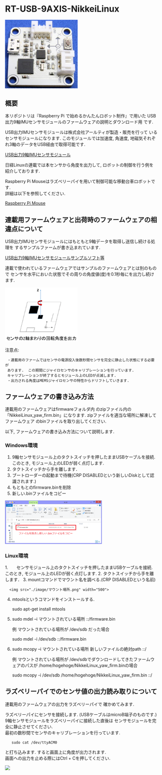 # RT-USB-9AXIS-NikkeiLinux

<img src="./image/RT-USB-9AXIS-picture.png" width="240">

## 概要

本リポジトリは『Raspberry Pi で始めるかんたんロボット制作』で用いた
USB出力9軸IMUセンサモジュールのファームウェアの説明とダウンロード用
です.  

USB出力IMUセンサモジュールは株式会社アールティが製造・販売を行って
いるセンサモジュールになります.
このモジュールでは加速度, 角速度, 地磁気それぞれ3軸のデータをUSB経由で取得可能です.  

[USB出力9軸IMUセンサモジュール](http://products.rt-net.jp/iot/usb9axisimu/)

日経Linuxの連載では本センサから角度を出力して, ロボットの制御を行う例を
紹介しております.  

Raspberry Pi Mouseはラズベリーパイを用いて制御可能な移動台車ロボットです.  
詳細は以下を参照してください.

[Raspberry Pi Mouse](http://products.rt-net.jp/micromouse/raspberry-pi-mouse)


## 連載用ファームウェアと出荷時のファームウェアの相違点について

USB出力IMUセンサモジュールにはもともと9軸データを取得し送信し続ける処理を
するサンプルファームが書き込まれています.  

[USB出力9軸IMUセンサモジュールサンプルソフト等](http://www.rt-shop.jp/download/RT-IMU9/)

連載で使われているファームウェアではサンプルのファームウェアとは別のもので
センサを水平においた状態でその周りの角度値(度)を0.1秒毎にを出力し続けます.  

<img src="./image/正方向の図.png" width="240">

注意点:

     ・連載用のファームではセンサの電源投入後数秒間センサを完全に静止した状態にする必要が
     あります.  この期間にジャイロセンサのキャリブレーションを行っています.  
     キャリブレーションが終了するとモジュール上のLEDが点滅します.  
     ・出力される角度はMEMSジャイロセンサの特性からドリフトしていきます.  


## ファームウェアの書き込み方法
連載用のファームウェアはfirmwareフォルダ内
のzipファイル内の
「NikkeiLinux_yaw_firm.bin」になります.
zipファイルを適当な場所に解凍してファームウェア
のbinファイルを取り出してください.  

以下, ファームウェアの書き込み方法について説明します.  

### Windows環境

1.	9軸センサモジュール上のタクトスイッチを押したままUSBケーブルを接続.このとき, モジュール上のLEDが弱く点灯します.
2.	タクトスイッチから手を離します．
3.	ブートローダーの起動まで待機(CRP DISABLEDという新しいDiskとして認識されます.)
4.	もともとのfirmware.binを削除
5.	新しい.binファイルをコピー

<img src="./image/ファーム書き込みwin.png" width="320">

### Linux環境

1.　　センサモジュール上のタクトスイッチを押したままUSBケーブルを接続. このとき, モジュール上のLEDが弱く点灯します.
2.    タクトスイッチから手を離します．
3.    mountコマンドでマウント名を調べる.(CRP DISABLEDという名前)

      <img src="./image/マウント場所.png" width="500">

4.    mtoolsというコマンドをインストールする.
     
       sudo apt-get install mtools 

5.    sudo mdel –i マウントされている場所 ::/firmware.bin

       例 マウントされている場所が /dev/sdb だった場合
     
       sudo mdel -i /dev/sdb ::/firmware.bin

6.    sudo mcopy –i マウントされている場所 新しいファイルの絶対path ::/

       例 マウントされている場所が /dev/sdbでダウンロードしてきたファームウェアのパスが
       /home/hogehoge/NikkeiLinux_yaw_firm.binの場合
     
       sudo mcopy -i /dev/sdb /home/hogehoge/NikkeiLinux_yaw_firm.bin ::/

## ラズベリーパイでのセンサ値の出力読み取りについて
連載用のファームウェアの出力をラズベリーパイで
確かめてみます.  

ラズベリーパイにセンサを接続します.
(USBケーブルはmicroB端子のものです.)
9軸センサモジュールをラズベリーパイに接続した直後は
センサモジュールを完全に静止させてください.  
最初の数秒間でセンサのキャリブレーションを行っています.

       sudo cat /dev/ttyACM0

と打ち込みます.  すると画面上に角度が出力されます.  
画面への出力を止める際にはCtrl + Cを押してください.  

<img src="./image/角度出力.png" width="500">



